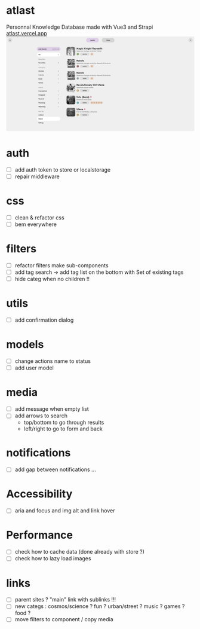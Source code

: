 # atlast
Personnal Knowledge Database made with Vue3 and Strapi
[atlast.vercel.app](https://atlast.vercel.app)
![atlast preview](atlast.png?raw=true "Atlast preview")

# auth
- [ ] add auth token to store or localstorage
- [ ] repair middleware

# css
- [ ] clean & refactor css
- [ ] bem everywhere

# filters
- [ ] refactor filters make sub-components
- [ ] add tag search -> add tag list on the bottom with Set of existing tags
- [ ] hide categ when no children !!
# utils
- [ ] add confirmation dialog

# models
- [ ] change actions name to status
- [ ] add user model

# media
- [ ] add message when empty list
- [ ] add arrows to search
  - top/bottom to go through results
  - left/right to go to form and back

# notifications
- [ ] add gap between notifications ...

# Accessibility
- [ ] aria and focus and img alt and link hover

# Performance
- [ ] check how to cache data (done already with store ?)
- [ ] check how to lazy load images

# links
- [ ] parent sites ? "main" link with sublinks !!!
- [ ] new categs : cosmos/science ? fun ? urban/street ? music ? games ? food ?
- [ ] move filters to component / copy media
